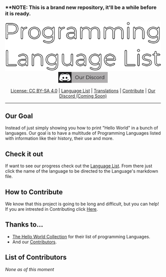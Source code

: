 ### ****NOTE:** This is a brand new repository, it'll be a while before it is ready.

<div align="center">
    
<img src="Resources/PLL-banner.png" alt="Programming Language List Banner">

<img src="Resources/ourDiscord.png" alt="test">

[License: CC BY-SA 4.0](https://creativecommons.org/licenses/by-sa/4.0/) | 
[Language List](https://github.com/Maniacxxx/programming-language-list/blob/main/Language-List.md) | 
[Translations](https://github.com/Maniacxxx/programming-language-list/blob/main/Translations-List.md) | 
[Contribute](https://github.com/Maniacxxx/programming-language-list/blob/main/CONTRIBUTING.md) | 
[Our Discord (Coming Soon)]()

</div>
  
---
## Our Goal
Instead of just simply showing you how to print "Hello World" in a bunch of languages. Our goal is to have a multitude of Programming Languages listed with information like their history, their use and more.

## Check it out
If want to see our progress check out the [Language List](https://github.com/Maniacxxx/programming-language-list/blob/main/Language-List.md). From there just click the name of the language to be directed to the Language's markdown file.

## How to Contribute
We know that this project is going to be long and difficult, but you can help! If you are intrested in Contributing click [Here](https://github.com/Maniacxxx/programming-language-list/blob/main/CONTRIBUTING.md).

## Thanks to...
- [The Hello World Collection](http://helloworldcollection.de/) for their list of programming Languages.
- And our [Contributors](#List-of-Contributors).

## List of Contributors
*None as of this moment*
